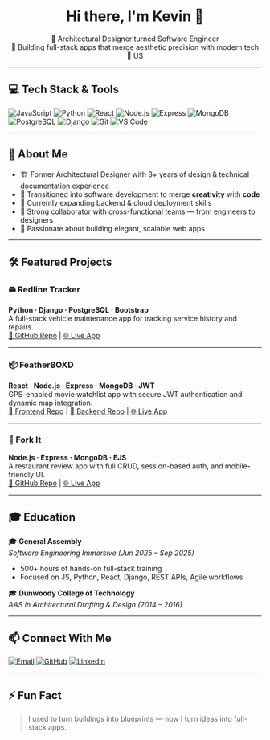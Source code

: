 <h1 align="center">Hi there, I'm Kevin 👋</h1>

<p align="center">
  🚀 Architectural Designer turned Software Engineer <br>
  🎯 Building full-stack apps that merge aesthetic precision with modern tech <br>
  📍  US
</p>

---

## 💻 Tech Stack & Tools

![JavaScript](https://img.shields.io/badge/-JavaScript-black?style=flat&logo=javascript)
![Python](https://img.shields.io/badge/-Python-black?style=flat&logo=python)
![React](https://img.shields.io/badge/-React-black?style=flat&logo=react)
![Node.js](https://img.shields.io/badge/-Node.js-black?style=flat&logo=node.js)
![Express](https://img.shields.io/badge/-Express-black?style=flat&logo=express)
![MongoDB](https://img.shields.io/badge/-MongoDB-black?style=flat&logo=mongodb)
![PostgreSQL](https://img.shields.io/badge/-PostgreSQL-black?style=flat&logo=postgresql)
![Django](https://img.shields.io/badge/-Django-black?style=flat&logo=django)
![Git](https://img.shields.io/badge/-Git-black?style=flat&logo=git)
![VS Code](https://img.shields.io/badge/-VS%20Code-black?style=flat&logo=visualstudiocode)

---

## 🧠 About Me

- 🏗️ Former Architectural Designer with 8+ years of design & technical documentation experience  
- 🔁 Transitioned into software development to merge **creativity** with **code**  
- 🌱 Currently expanding backend & cloud deployment skills  
- 👥 Strong collaborator with cross-functional teams — from engineers to designers  
- 🧩 Passionate about building elegant, scalable web apps

---

## 🛠️ Featured Projects

### 🚘 Redline Tracker  
**Python · Django · PostgreSQL · Bootstrap**  
A full-stack vehicle maintenance app for tracking service history and repairs.  
[🔗 GitHub Repo](#) | [🌐 Live App](#)

---

### 📦 FeatherBOXD  
**React · Node.js · Express · MongoDB · JWT**  
GPS-enabled movie watchlist app with secure JWT authentication and dynamic map integration.  
[🔗 Frontend Repo](#) | [🔗 Backend Repo](#) | [🌐 Live App](#)

---

### 🍴 Fork It  
**Node.js · Express · MongoDB · EJS**  
A restaurant review app with full CRUD, session-based auth, and mobile-friendly UI.  
[🔗 GitHub Repo](#) | [🌐 Live App](#)

---

## 🎓 Education

🎓 **General Assembly**  
*Software Engineering Immersive (Jun 2025 – Sep 2025)*  
- 500+ hours of hands-on full-stack training  
- Focused on JS, Python, React, Django, REST APIs, Agile workflows

🎓 **Dunwoody College of Technology**  
*AAS in Architectural Drafting & Design (2014 – 2016)*

---

## 📫 Connect With Me

[![Email](https://img.shields.io/badge/email-%23D14836.svg?style=for-the-badge&logo=gmail&logoColor=white)](mailto:xiokevc@gmail.com)
[![GitHub](https://img.shields.io/badge/GitHub-%23121011.svg?style=for-the-badge&logo=github&logoColor=white)](https://github.com/xiokevc)
[![LinkedIn](https://img.shields.io/badge/LinkedIn-%230077B5.svg?style=for-the-badge&logo=linkedin&logoColor=white)](https://linkedin.com/in/xiokevc)

---

## ⚡ Fun Fact

> I used to turn buildings into blueprints — now I turn ideas into full-stack apps.  
